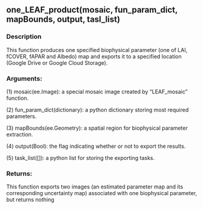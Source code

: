 ## one_LEAF_product(mosaic, fun_param_dict, mapBounds, output, tasl_list)
### Description
This function produces one specified biophysical parameter (one of LAI, fCOVER, fAPAR and Albedo) map and exports it to a specified location (Google Drive or Google Cloud Storage).
### Arguments:
(1) mosaic(ee.Image): a special mosaic image created by “LEAF_mosaic” function.

(2) fun_param_dict(dictionary): a python dictionary storing most required parameters.

(3) mapBounds(ee.Geometry): a spatial region for biophysical parameter extraction.

(4) output(Bool): the flag indicating whether or not to export the results.

(5) task_list([]): a python list for storing the exporting tasks.
### Returns:
This function exports two images (an estimated parameter map and its corresponding uncertainty map) associated with one biophysical parameter, but returns nothing
